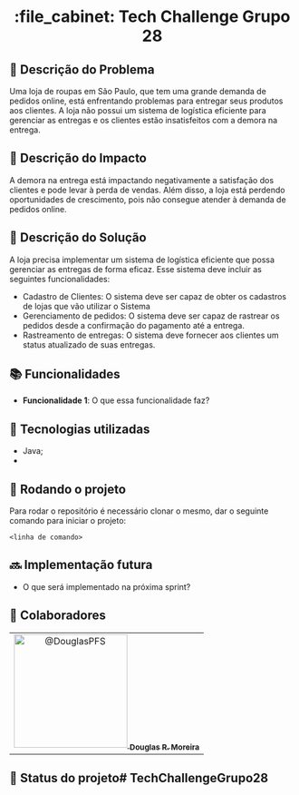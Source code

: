 <h1 align="center">:file_cabinet: Tech Challenge Grupo 28</h1>

## :memo: Descrição do Problema
Uma loja de roupas em São Paulo, que tem uma grande demanda de pedidos online, está enfrentando problemas para entregar seus produtos aos clientes. A loja não possui um sistema de logística eficiente para gerenciar as entregas e os clientes estão insatisfeitos com a demora na entrega.

## :memo: Descrição do Impacto
A demora na entrega está impactando negativamente a satisfação dos clientes e pode levar à perda de vendas. Além disso, a loja está perdendo oportunidades de crescimento, pois não consegue atender à demanda de pedidos online.

## :memo: Descrição do Solução
A loja precisa implementar um sistema de logística eficiente que possa gerenciar as entregas de forma eficaz. Esse sistema deve incluir as seguintes funcionalidades:

* Cadastro de Clientes: O sistema deve ser capaz de obter os cadastros de lojas que vão utilizar o Sistema
* Gerenciamento de pedidos: O sistema deve ser capaz de rastrear os pedidos desde a confirmação do pagamento até a entrega.
* Rastreamento de entregas: O sistema deve fornecer aos clientes um status atualizado de suas entregas.

## :books: Funcionalidades
* <b>Funcionalidade 1</b>: O que essa funcionalidade faz?

## :wrench: Tecnologias utilizadas
* Java;
* 

## :rocket: Rodando o projeto
Para rodar o repositório é necessário clonar o mesmo, dar o seguinte comando para iniciar o projeto:
```
<linha de comando>
```

## :soon: Implementação futura
* O que será implementado na próxima sprint?

## :handshake: Colaboradores
<table>
  <tr>
    <td align="center">
      <a href="https://github.com/DouglasPFS">
        <img class="avatar rounded-2 avatar-user" src="https://avatars.githubusercontent.com/u/18017521?s=400&amp;u=6fcd8bd5ed6088d6f752ee31f32ec3a92875c87c&amp;v=4" width="200" height="200" alt="@DouglasPFS">
        <sub>
          <b>Douglas R. Moreira</b>
        </sub>
      </a>
    </td>
  </tr>
</table>

## :dart: Status do projeto# TechChallengeGrupo28
